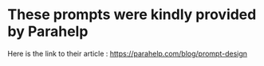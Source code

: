 # These prompts were kindly provided by Parahelp
Here is the link to their article : https://parahelp.com/blog/prompt-design
